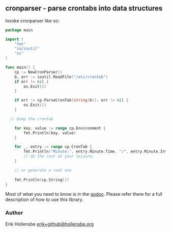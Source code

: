 ## cronparser - parse crontabs into data structures

 Invoke cronparser like so:

```go
package main

import (
	"fmt"
	"io/ioutil"
	"os"
)

func main() {
	cp := NewCronParser()
	b, err := ioutil.ReadFile("/etc/crontab")
	if err != nil {
		os.Exit(1)
	}

	if err := cp.ParseCronTab(string(b)); err != nil {
		os.Exit(1)
	}

  // Dump the crontab

	for key, value := range cp.Environment {
		fmt.Println(key, value)
	}

	for _, entry := range cp.CronTab {
		fmt.Println("Minute:", entry.Minute.Time, "/", entry.Minute.Interval)
		// do the rest at your leisure.
	}

	// or generate a real one
	
	fmt.Println(cp.String())
}
```


Most of what you need to know is in the
[godoc](http://godoc.org/github.com/erikh/cronparser). Please refer there for a
full description of how to use this library.

### Author

Erik Hollensbe <erik+github@hollensbe.org>
